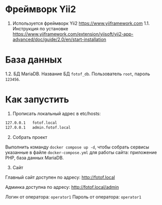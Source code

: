 # Фреймворк Yii2

1. Используется фреймворк Yii2 https://www.yiiframework.com
1.1. Инструкция по установке https://www.yiiframework.com/extension/yiisoft/yii2-app-advanced/doc/guide/2.0/en/start-installation

# База данных
1.2. БД MariaDB. Название БД `fotof_db`. Пользователь `root`, пароль `123456`.

# Как запустить

1. Прописать локальный адрес в etc/hosts:

```bash
127.0.0.1   fotof.local
127.0.0.1   admin.fotof.local
```

2. Собрать проект

Выполнить команду `docker compose up -d`, чтобы собрать сервисы указанные в файле `docker-compose.yml` для работы сайта: приложение PHP, база данных MariaDB.

3. Сайт

Главный сайт доступен по адресу: http://fotof.local

Админка доступна по адресу: http://fotof.local/admin

Логин от оператора: `operator1`
Пароль от оператора: `operator1`